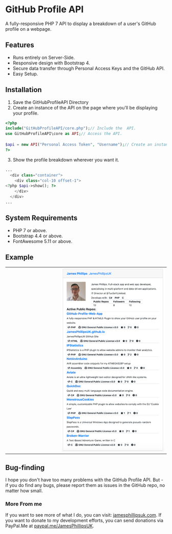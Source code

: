 # GitHub Profile API

A fully-responsive PHP 7 API to display a breakdown of a user's GitHub profile on a webpage.

## Features

- Runs entirely on Server-Side.
- Responsive design with Bootstrap 4.
- Secure data transfer through Personal Access Keys and the GitHub API.
- Easy Setup.

## Installation

1. Save the GitHubProfileAPI Directory
2. Create an instance of the API on the page where you'll be displaying your profile.

```PHP
<?php
include("GitHubProfileAPI/core.php");// Include the  API.
use GitHubProfileAPI\core as API;// Access the API.

$api = new API("Personal Access Token", "Username");// Create an instance of the Statistics.
?>
```

3. Show the profile breakdown wherever you want it.

```PHP
...
  <div class="container">
    <div class="col-10 offset-1">
<?php $api->show(); ?>
    </div>
  </div>
...
```

## System Requirements

- PHP 7 or above.
- Bootstrap 4.4 or above.
- FontAwesome 5.11 or above.

## Example

<table>
  <tr>
  <td width="25%">&nbsp;</td>
    <td width="50%">
      <img src="https://github.com/JamesPhillipsUK/GitHub-Profile-Web-App/blob/master/Example.png" alt="Example" />
    </td>
  </tr>
</table>

## Bug-finding

I hope you don't have too many problems with the GitHub Profile API.  But - if you do find any bugs, please report them as issues in the GitHub repo, no matter how small.

### More From me

If you want to see more of what I do, you can visit: [jamesphillipsuk.com](https://jamesphillipsuk.com "My Website!").
If you want to donate to my development efforts, you can send donations via PayPal.Me at [paypal.me/JamesPhillipsUK](https://paypal.me/JamesPhillipsUK "My PayPal.Me").
